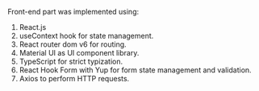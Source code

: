 Front-end part was implemented using: 
1. React.js
2. useContext hook for state management.
3. React router dom v6 for routing.
4. Material UI as UI component library.
5. TypeScript for strict typization.
6. React Hook Form with Yup for form state management and validation.
7. Axios to perform HTTP requests.

